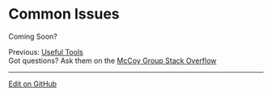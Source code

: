 # Common Issues

Coming Soon?

Previous: [Useful Tools](UsefulTools.md)<br/>
Got questions? Ask them on the [McCoy Group Stack Overflow](https://stackoverflow.com/c/mccoygroup/questions/ask)

---
[Edit on GitHub](https://github.com/McCoyGroup/References/edit/gh-pages/McCoy%20Group%20Code%20Academy/GettingStarted/CommonIssues.md)